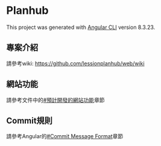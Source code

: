 # Planhub

This project was generated with [Angular CLI](https://github.com/angular/angular-cli) version 8.3.23.

## 專案介紹
請參考wiki: https://github.com/lessionplanhub/web/wiki

## 網站功能
請參考文件中的[#預計開發的網站功能](https://github.com/lessionplanhub/web/wiki/%E9%A0%90%E8%A8%88%E9%96%8B%E7%99%BC%E7%9A%84%E7%B6%B2%E7%AB%99%E5%8A%9F%E8%83%BD)章節

## Commit規則
請參考Angular的[#Commit Message Format](https://github.com/angular/angular/blob/master/CONTRIBUTING.md#commit)章節
